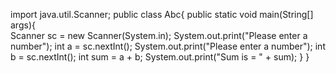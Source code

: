 
import java.util.Scanner;
public class Abc{
    public static void main(String[] args){
    <br>
        Scanner sc = new Scanner(System.in);
        System.out.print("Please enter a number");
        int a = sc.nextInt();
        System.out.print("Please enter a number");
        int b = sc.nextInt();
        int sum = a + b;
        System.out.print("Sum is = " + sum);
    }
}
